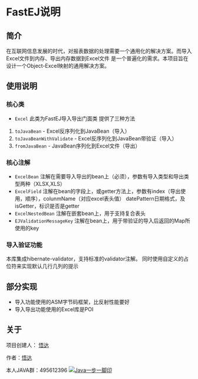 # FastEJ说明

## 简介
在互联网信息发展的时代，对报表数据的处理需要一个通用化的解决方案。而导入Excel文件到内存、导出内存数据到Excel文件
是一个普遍化的需求。本项目旨在设计一个Object-Excel映射的通用解决方案。

## 使用说明
### 核心类
* `Excel`
此类为FastEJ导入导出门面类  提供了三种方法
1. `toJavaBean`  - Excel反序列化到JavaBean（导入）
2. `toJavaBeanWithValidate` - Excel反序列化到JavaBean带验证（导入）
3. `fromJavaBean` - JavaBean序列化到Excel文件（导出）

### 核心注解
* `ExcelBean`
  注解在需要导入导出的bean上（必须），参数有导入类型和导出类型两种（XLSX,XLS）
* `ExcelField`
  注解在bean的字段上，或getter方法上，参数有index（导出使用，顺序），colunmName（对应excel表头值）
  datePattern日期格式，及isGetter，标识是否是getter
* `ExcelNestedBean`
  注解在嵌套bean上，用于支持复合表头
* `EJValidationMessageKey`
  注解在bean上，用于带验证的导入后返回的Map所使用的key

### 导入验证功能
本库集成hibernate-validator，支持标准的validator注解。
同时使用自定义的占位符来实现默认几行几列的提示

## 部分实现
* 导入功能使用的ASM字节码框架，比反射性能要好
* 导入导出功能使用的Excel库是POI

## 关于
项目创建人： [悟达](mailto:450783043@qq.com)

作者：[悟达](mailto:450783043@qq.com)

本人JAVA群：495612396
<a target="_blank" href="http://shang.qq.com/wpa/qunwpa?idkey=8991214ab22c93e8927a95289d03292f3bd3ce4105efc1a02e12deffdb0cd3f5"><img border="0" src="http://pub.idqqimg.com/wpa/images/group.png" alt="Java一步一脚印" title="Java一步一脚印"></a>